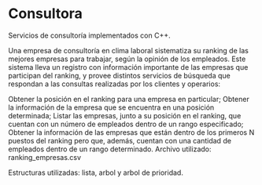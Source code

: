 # Consultora

Servicios de consultoría implementados con C++.

Una empresa de consultoría en clima laboral sistematiza su ranking de las mejores empresas para trabajar, según la opinión de los empleados. Este sistema lleva un registro con información importante de las empresas que participan del ranking, y provee distintos servicios de búsqueda que respondan a las consultas realizadas por los clientes y operarios:

Obtener la posición en el ranking para una empresa en particular;
Obtener la información de la empresa que se encuentra en una posición determinada;
Listar las empresas, junto a su posición en el ranking, que cuentan con un número de empleados dentro de un rango especificado;
Obtener la información de las empresas que están dentro de los primeros N puestos del ranking pero que, además, cuentan con una cantidad de empleados dentro de un rango determinado.
Archivo utilizado: ranking_empresas.csv

Estructuras utilizadas: lista, arbol y arbol de prioridad.
